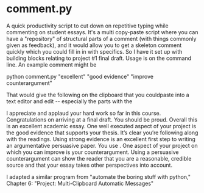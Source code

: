 # comment.py
A quick productivity script to cut down on repetitive typing while commenting on student essays. It's a multi copy-paste script where you can have a "repository" of structural parts of a comment (with things commonly given as feedback), and it would allow you to get a skeleton comment quickly which you could fill in in with specifics. So I have it set up with building blocks relating to project #1 final draft. Usage is on the command line. An example comment might be 

python comment.py "excellent" "good evidence" "improve counterargument"

That would give the following on the clipboard that you couldpaste into a text editor and edit -- especially the parts with the <brackets>

I appreciate and applaud your hard work so far in this course. Congratulations on arriving at a final draft. You should be proud. Overall this is an excellent academic essay.
One well executed aspect of your project is the good evidence that supports your thesis. It’s clear you’re following along with the readings. Using strong evidence is an excellent first step to writing an argumentative persuasive paper. You use <describe evidence>. 
One aspect of your project on which you can improve is your counterargument.  Using a persuasive counterargument can show the reader that you are a reasonable, credible source and that your essay takes other perspectives into account. <describe problem with counterargument>

I adapted a similar program from "automate the boring stuff with python," Chapter 6: "Project: Multi-Clipboard Automatic Messages"
